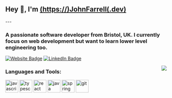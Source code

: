 <h2>Hey 👋, I'm <a href="https://www.johnfarrell.dev">(https://)JohnFarrell(.dev)</a></h2>
  ---
  <h3>A passionate software developer from Bristol, UK. I currently focus on web development but want to learn lower level engineering too.</h3>
  <p>
    <a href="https://johnfarrell.dev"><img src="https://img.shields.io/badge/-JohnFarrell.dev-brightgreen" alt="Website Badge"></a> 
    </a> <a href="https://www.linkedin.com/in/johnfarrelldev/"><img src="https://img.shields.io/badge/-@John Farrell-0077B5?style=flat-square&amp;labelColor=0077B5&amp;logo=LinkedIn&amp;link=www.linkedin.com/in/johnfarrelldev" alt="LinkedIn Badge"></a>
  </p>

  <img align="right" src="images/1599153332.png" />

  <h3>Languages and Tools:</h3>

  <p align="left">
    <img src="https://image.flaticon.com/icons/svg/919/919828.svg" alt="javascript" width="40" height="40" />
    <img src="https://image.flaticon.com/icons/svg/919/919832.svg" alt="typescript" width="40" height="40" />
    <img src="https://image.flaticon.com/icons/svg/919/919851.svg" alt="react" width="40" height="40" />
    <img src="https://image.flaticon.com/icons/svg/226/226777.svg" alt="java" width="40" height="40" />
    <img src="https://spring.io/images/projects/spring-edf462fec682b9d48cf628eaf9e19521.svg" alt="spring" width="40" height="40" />
    <img src="https://github.githubassets.com/images/modules/logos_page/GitHub-Mark.png" alt="git" width="40" height="40" />
  </p>
